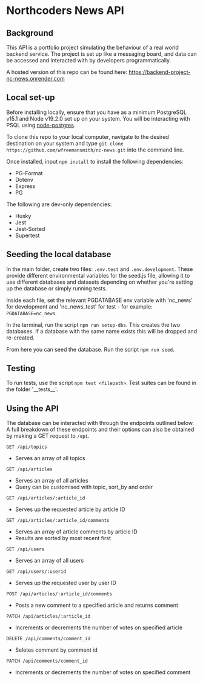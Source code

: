 # Northcoders News API
## Background

This API is a portfolio project simulating the behaviour of a real world backend service. The project is set up like a messaging board, and data can be accessed and interacted with by developers programmatically.

A hosted version of this repo can be found here: https://backend-project-nc-news.onrender.com

## Local set-up

Before installing locally, ensure that you have as a minimum PostgreSQL v15.1 and Node v19.2.0 set up on your system. You will be interacting with PSQL using [node-postgres](https://node-postgres.com/).

To clone this repo to your local computer, navigate to the desired destination on your system and type ```git clone https://github.com/wfreemansmith/nc-news.git``` into the command line.

Once installed, input ```npm install``` to install the following dependencies:

* PG-Format
* Dotenv
* Express
* PG

The following are dev-only dependencies:

* Husky
* Jest
* Jest-Sorted
* Supertest

## Seeding the local database

In the main folder, create two files: ```.env.test``` and ```.env.development```. These provide different environmental variables for the seed.js file, allowing it to use different databases and datasets depending on whether you're setting up the database or simply running tests.

Inside each file, set the relevant PGDATABASE env variable with 'nc_news' for development and 'nc_news_test' for test - for example: ```PGDATABASE=nc_news```.

In the terminal, run the script ```npm run setup-dbs```. This creates the two databases. If a database with the same name exists this will be dropped and re-created.

From here you can seed the database. Run the script ```npm run seed```.

## Testing

To run tests, use the script ```npm test <filepath>```. Test suites can be found in the folder '\_\_tests\_\_'.

## Using the API

The database can be interacted with through the endpoints outlined below. A full breakdown of these endpoints and their options can also be obtained by making a GET request to ```/api```.

```GET /api/topics```
- Serves an array of all topics

```GET /api/articles```
- Serves an array of all articles
- Query can be customised with topic, sort_by and order

```GET /api/articles/:article_id```
- Serves up the requested article by article ID

```GET /api/articles/:article_id/comments```
- Serves an array of article comments by article ID
- Results are sorted by most recent first

```GET /api/users```
- Serves an array of all users

```GET /api/users/:userid```
- Serves up the requested user by user ID

```POST /api/articles/:article_id/comments```
- Posts a new comment to a specified article and returns comment

```PATCH /api/articles/:article_id```
- Increments or decrements the number of votes on specified article

```DELETE /api/comments/comment_id```
- Seletes comment by comment id

```PATCH /api/comments/comment_id```
- Increments or decrements the number of votes on specified comment